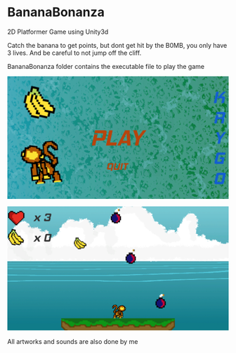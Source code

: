 # BananaBonanza
2D Platformer Game using Unity3d

Catch the banana to get points, but dont get hit by the B0MB, you only have 3 lives.
And be careful to not jump off the cliff.

BananaBonanza folder contains the executable file to play the game


![MainMenu](ScreenShots/menu1.PNG "Main Menu")

![Game](ScreenShots/game1.PNG "Game")

All artworks and sounds are also done by me
